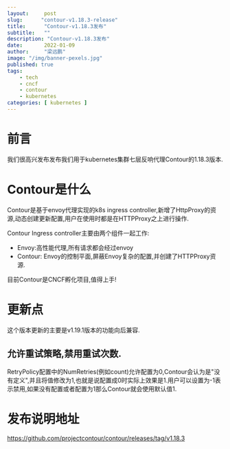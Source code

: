 ```yaml
---
layout:     post 
slug:      "contour-v1.18.3-release"
title:      "Contour-v1.18.3发布"
subtitle:   ""
description: "Contour-v1.18.3发布"
date:       2022-01-09
author:     "梁远鹏"
image: "/img/banner-pexels.jpg"
published: true
tags:
    - tech
    - cncf
    - contour
    - kubernetes
categories: [ kubernetes ]
---
```



# 前言 

我们很高兴发布发布我们用于kubernetes集群七层反响代理Contour的1.18.3版本.  

# Contour是什么

Contour是基于envoy代理实现的k8s ingress controller,新增了HttpProxy的资源,动态创建更新配置,用户在使用时都是在HTTPProxy之上进行操作.  

Contour Ingress controller主要由两个组件一起工作:

- Envoy:高性能代理,所有请求都会经过envoy
- Contour: Envoy的控制平面,屏蔽Envoy复杂的配置,并创建了HTTPProxy资源.  

目前Contour是CNCF孵化项目,值得上手!

# 更新点  

这个版本更新的主要是v1.19.1版本的功能向后兼容.

## 允许重试策略,禁用重试次数.  

RetryPolicy配置中的NumRetries(例如count)允许配置为0,Contour会认为是"没有定义",并且将值修改为1,也就是说配置成0时实际上效果是1.用户可以设置为-1表示禁用,如果没有配置或者配置为1那么Contour就会使用默认值1.  

# 发布说明地址  

https://github.com/projectcontour/contour/releases/tag/v1.18.3